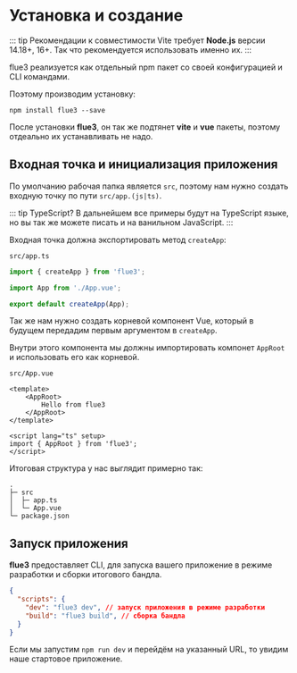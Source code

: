 # Установка и создание

::: tip Рекомендации к совместимости
Vite требует **Node.js** версии 14.18+, 16+. Так что рекомендуется использовать именно их.
:::

flue3 реализуется как отдельный npm пакет со своей конфигурацией и CLI командами.

Поэтому производим установку:
```
npm install flue3 --save
```

После установки **flue3**, он так же подтянет **vite** и **vue** пакеты, поэтому отдеально их устанавливать не надо.

## Входная точка и инициализация приложения
По умолчанию рабочая папка является `src`, поэтому нам нужно создать входную точку по пути `src/app.(js|ts)`.

::: tip TypeScript?
В дальнейшем все примеры будут на TypeScript языке, но вы так же можете писать и на ванильном JavaScript.
:::

Входная точка должна экспортировать метод `createApp`:

`src/app.ts`
```typescript
import { createApp } from 'flue3';

import App from './App.vue';

export default createApp(App);
```

Так же нам нужно создать корневой компонент Vue, который в будущем передадим первым аргументом в `createApp`.

Внутри этого компонента мы должны импортировать компонет `AppRoot` и использовать его как корневой.

`src/App.vue`

```vue
<template>
    <AppRoot>
        Hello from flue3
    </AppRoot>
</template>

<script lang="ts" setup>
import { AppRoot } from 'flue3';
</script>
```

Итоговая структура у нас выглядит примерно так:
```
.
├─ src
│  ├─ app.ts
│  └─ App.vue
└─ package.json
```

## Запуск приложения
**flue3** предоставляет CLI, для запуска вашего приложение в режиме разработки и сборки итогового бандла.

```json
{
  "scripts": {
    "dev": "flue3 dev", // запуск приложения в режиме разработки
    "build": "flue3 build", // сборка бандла
  }
}
```

Если мы запустим `npm run dev` и перейдём на указанный URL, то увидим наше стартовое приложение.


